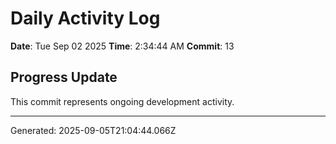 # Daily Activity Log

**Date**: Tue Sep 02 2025
**Time**: 2:34:44 AM
**Commit**: 13

## Progress Update

This commit represents ongoing development activity.

---
Generated: 2025-09-05T21:04:44.066Z
